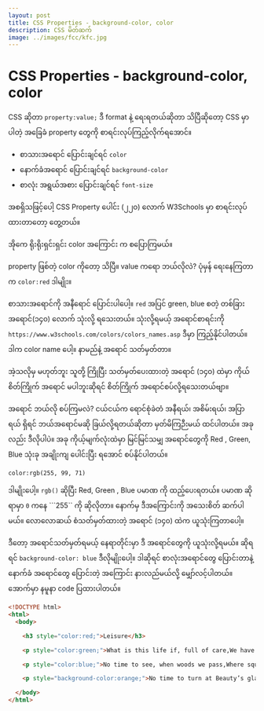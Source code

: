 ```yaml
---
layout: post
title: CSS Properties - background-color, color
description: CSS မိတ်ဆက်
image: ../images/fcc/kfc.jpg
---
```


# CSS Properties - background-color, color

CSS ဆိုတာ ```property:value;``` ဒီ format နဲ့ ရေးရတယ်ဆိုတာ သိပြီဆိုတော့ CSS မှာ ပါတဲ့ အခြေခံ property တွေကို စာရင်းလုပ်ကြည့်လိုက်ရ‌အောင်။

- စာသားအရောင် ပြောင်းချင်ရင် ```color```
- နောက်ခံအရောင် ပြောင်းချင်ရင် ```background-color```
- စာလုံး အရွယ်အစား ပြောင်းချင်ရင် ```font-size```

အစရှိသဖြင့်ပေါ့ CSS Property ပေါင်း (၂၂၀) လောက် W3Schools မှာ စာရင်းလုပ်ထားတာတော့ တွေ့တယ်။

အိုကေ ရိုးရိုးရှင်းရှင်း color အကြောင်း က စပြောကြမယ်။

property ဖြစ်တဲ့ color ကိုတော့ သိပြီ။ value ကရော ဘယ်လိုလဲ? ပုံမှန် ရေးနေကြတာက 
```color:red``` ဒါမျိုး။

စာသားအရောင်ကို အနီရောင် ပြောင်းပါပေါ့။ ```red``` အပြင် green, blue စတဲ့ တစ်ခြား အရောင်(၁၄၀) လောက် သုံးလို့ ရသေးတယ်။ သုံးလို့ရမယ့် အရောင်စာရင်းကို ```https://www.w3schools.com/colors/colors_names.asp``` ဒီမှာ ကြည့်နိုင်ပါတယ်။
ဒါက color name ပေါ့။ နာမည်နဲ့ အရောင် သတ်မှတ်တာ။ 

အဲ့သလိုမှ မဟုတ်ဘူး သူတို့ ကြိုပြီး သတ်မှတ်ပေးထားတဲ့ အရောင် (၁၄၀) ထဲမှာ ကိုယ် စိတ်ကြိုက် အရောင် မပါဘူးဆိုရင် စိတ်ကြိုက် အရောင်စပ်လို့ရသေးတယ်ဗျာ။

အရောင် ဘယ်လို စပ်ကြမလဲ?
ငယ်ငယ်က ရောင်စုံခဲတံ အနီရယ်၊ အစိမ်းရယ်၊ အပြာရယ် ရှိရင် ဘယ်အရောင်မဆို ခြယ်လို့ရတယ်ဆိုတာ မှတ်မိကြဉီးမယ် ထင်ပါတယ်။ အခုလည်း ဒီလိုပါပဲ။ အခု ကိုယ့်မျက်လုံးထဲမှာ မြင်မြင်သမျှ အရောင်တွေကို Red , Green, Blue သုံးခု အချိုးကျ ပေါင်းပြီး ရအောင် စပ်နိုင်ပါတယ်။ 

```color:rgb(255, 99, 71)``` 

ဒါမျိုးပေါ့။ ```rgb()``` ဆိုပြီး Red, Green , Blue ပမာဏ ကို ထည့်ပေးရတယ်။ ပမာဏ ဆိုရာမှာ ```0``` ကနေ ```255`` ကို ဆိုလိုတာ။  နောက်မှ ဒီအကြောင်းကို အသေးစိတ် ဆက်ပါမယ်။ လောလောဆယ် စံသတ်မှတ်ထားတဲ့ အရောင် (၁၄၀) ထဲက ယူသုံးကြတာပေါ့။


ဒီတော့ အရောင်သတ်မှတ်ရမယ့် နေရာတိုင်းမှာ ဒီ အရောင်တွေကို ယူသုံးလို့ရမယ်။ ဆိုရရင် ```background-color: blue``` ဒီလိုမျိုးပေါ့။
ဒါဆိုရင် စာလုံးအရောင်တွေ ပြောင်းတာနဲ့ နောက်ခံ အရောင်တွေ ပြောင်းတဲ့ အကြောင်း နားလည်မယ်လို့ မျှော်လင့်ပါတယ်။ အောက်မှာ နမူနာ code ပြထားပါတယ်။

```html
<!DOCTYPE html>
<html>
  <body>

    <h3 style="color:red;">Leisure</h3>

    <p style="color:green;">What is this life if, full of care,We have no time to stand and stare?No time to stand beneath the boughsAnd stare as long as sheep or cows</p>

    <p style="color:blue;">No time to see, when woods we pass,Where squirrels hide their nuts in grass: No time to see, in broad daylight, Streams full of stars, like skies at night</p>

    <p style="background-color:orange;">No time to turn at Beauty’s glance, And watch her feet, how they can dance No time to wait till her mouth can Enrich that smile her eyes began?</p>

  </body>
</html>
```
